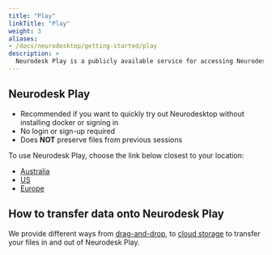```yaml
---
title: "Play"
linkTitle: "Play"
weight: 3
aliases:
- /docs/neurodesktop/getting-started/play
description: >
  Neurodesk Play is a publicly available service for accessing Neurodesk without any setup
---
```


## Neurodesk Play
- Recommended if you want to quickly try out Neurodesktop without installing docker or signing in
- No login or sign-up required
- Does **NOT** preserve files from previous sessions

<!-- markdown-link-check-disable -->
To use Neurodesk Play, choose the link below closest to your location:
- [Australia](https://play.neurodesk.cloud.edu.au)
- [US](https://play-america.neurodesk.org)
- [Europe](https://play-europe.neurodesk.org)
<!-- markdown-link-check-enable -->

## How to transfer data onto Neurodesk Play

We provide different ways from [drag-and-drop](/docs/getting-started/neurodesktop/storage/#drag-and-drop), to [cloud storage](/docs/getting-started/neurodesktop/storage/#cloud-storage) to transfer your files in and out of Neurodesk Play.

